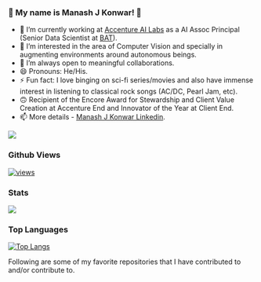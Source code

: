 ### 👋 My name is Manash J Konwar! 👾

- 🔭 I’m currently working at [Accenture AI Labs](https://www.accenture.com/us-en) as a AI Assoc Principal (Senior Data Scientist at [BAT](https://www.bat.com/)).
- 🌱 I’m interested in the area of Computer Vision and specially in augmenting environments around autonomous beings.
- 👯 I’m always open to meaningful collaborations.
- 😄 Pronouns: He/His.
- ⚡ Fun fact: I love binging on sci-fi series/movies and also have immense interest in listening to classical rock songs (AC/DC, Pearl Jam, etc). 
- 🙃 Recipient of the Encore Award for Stewardship and Client Value Creation at Accenture End and Innovator of the Year at Client End.
- 📫 More details - [Manash J Konwar Linkedin](https://www.linkedin.com/in/manashjkonwar/).

<img src="https://github-readme-stats.vercel.app/api?username=ManashJKonwar&&show_icons=true&title_color=ffffff&icon_color=bb2acf&text_color=daf7dc&bg_color=191919">

### Github Views  

<a href="https://github.com/dsindex"><img alt="views" title="Github views" src="https://freshidea.com/jonah/app/ghpvc/"/></a>

### Stats  

<img src="https://github-profile-trophy.vercel.app/?username=ManashJKonwar&theme=flat&no-frame=true&margin-w=30" />

### Top Languages

[![Top Langs](https://github-readme-stats.vercel.app/api/top-langs/?username=ManashJKonwar&langs_count=5&theme=algolia)](https://github.com/anuraghazra/github-readme-stats)

Following are some of my favorite repositories that I have contributed to and/or contribute to. 
